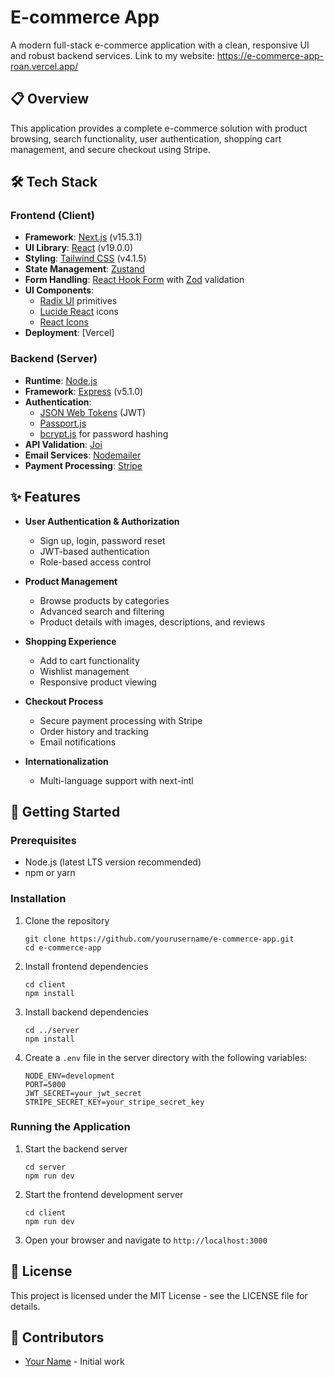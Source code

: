 # E-commerce App

A modern full-stack e-commerce application with a clean, responsive UI and robust backend services.
Link to my website: https://e-commerce-app-roan.vercel.app/

## 📋 Overview

This application provides a complete e-commerce solution with product browsing, search functionality, user authentication, shopping cart management, and secure checkout using Stripe.

## 🛠️ Tech Stack

### Frontend (Client)

- **Framework**: [Next.js](https://nextjs.org/) (v15.3.1)
- **UI Library**: [React](https://reactjs.org/) (v19.0.0)
- **Styling**: [Tailwind CSS](https://tailwindcss.com/) (v4.1.5)
- **State Management**: [Zustand](https://github.com/pmndrs/zustand)
- **Form Handling**: [React Hook Form](https://react-hook-form.com/) with [Zod](https://github.com/colinhacks/zod) validation
- **UI Components**:
  - [Radix UI](https://www.radix-ui.com/) primitives
  - [Lucide React](https://lucide.dev/) icons
  - [React Icons](https://react-icons.github.io/react-icons/)
- **Deployment**: [Vercel]

### Backend (Server)

- **Runtime**: [Node.js](https://nodejs.org/)
- **Framework**: [Express](https://expressjs.com/) (v5.1.0)
- **Authentication**:
  - [JSON Web Tokens](https://jwt.io/) (JWT)
  - [Passport.js](http://www.passportjs.org/)
  - [bcrypt.js](https://github.com/dcodeIO/bcrypt.js/) for password hashing
- **API Validation**: [Joi](https://joi.dev/)
- **Email Services**: [Nodemailer](https://nodemailer.com/)
- **Payment Processing**: [Stripe](https://stripe.com/)

## ✨ Features

- **User Authentication & Authorization**

  - Sign up, login, password reset
  - JWT-based authentication
  - Role-based access control

- **Product Management**

  - Browse products by categories
  - Advanced search and filtering
  - Product details with images, descriptions, and reviews

- **Shopping Experience**

  - Add to cart functionality
  - Wishlist management
  - Responsive product viewing

- **Checkout Process**

  - Secure payment processing with Stripe
  - Order history and tracking
  - Email notifications

- **Internationalization**
  - Multi-language support with next-intl

## 🚀 Getting Started

### Prerequisites

- Node.js (latest LTS version recommended)
- npm or yarn

### Installation

1. Clone the repository

   ```
   git clone https://github.com/yourusername/e-commerce-app.git
   cd e-commerce-app
   ```

2. Install frontend dependencies

   ```
   cd client
   npm install
   ```

3. Install backend dependencies

   ```
   cd ../server
   npm install
   ```

4. Create a `.env` file in the server directory with the following variables:
   ```
   NODE_ENV=development
   PORT=5000
   JWT_SECRET=your_jwt_secret
   STRIPE_SECRET_KEY=your_stripe_secret_key
   ```

### Running the Application

1. Start the backend server

   ```
   cd server
   npm run dev
   ```

2. Start the frontend development server

   ```
   cd client
   npm run dev
   ```

3. Open your browser and navigate to `http://localhost:3000`

## 📝 License

This project is licensed under the MIT License - see the LICENSE file for details.

## 👥 Contributors

- [Your Name](https://github.com/yourusername) - Initial work
